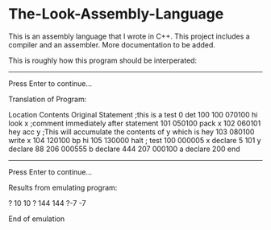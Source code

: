 # The-Look-Assembly-Language
This is an assembly language that I wrote in C++. This project includes a compiler and an assembler. More documentation to be added.

This is roughly how this program should be interperated:
________________________________________________________

Press Enter to continue...

Translation of Program:

Location    Contents    Original Statement
					                                      ;this is a test
0                                det     100
100          070100     hi       look     x     ;comment immediately after statement
101          050100              pack     x
102          060101     hey      acc      y     ;This will accumulate the contents of y which is hey
103          080100              write    x
104          120100              bp       hi
105          130000              halt
						                                    ; test
100          000005     x        declare  5
101                     y        declare  88
206          000555     b        declare  444
207          000100     a        declare  200
				 end
________________________________________________________
Press Enter to continue...

Results from emulating program:

? 10
10
? 144
144
?-7
-7

End of emulation

